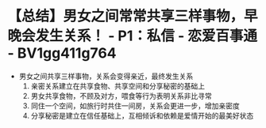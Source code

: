 # 【总结】男女之间常常共享三样事物，早晚会发生关系！ - P1：私信 - 恋爱百事通 - BV1gg411g764

-   男女之间共享三样事物，关系会变得亲近，最终发生关系
    1.  亲密关系建立在共享食物、共享空间和分享秘密的基础上
    2.  男女共享食物，不顾及对方，喂食等行为表明关系非比寻常
    3.  同住一个空间，如旅行时共住一间房，关系会更进一步，增加亲密度
    4.  分享秘密是建立在信任基础上，互相倾诉和依赖是爱情开始的最美好状态